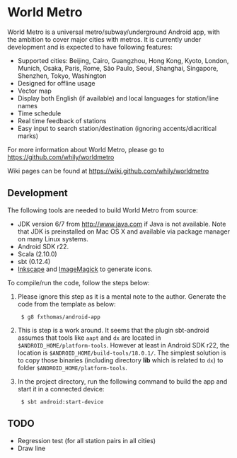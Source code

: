 World Metro
===========

World Metro is a universal metro/subway/underground Android app, with
the ambition to cover major cities with metros. It is currently under
development and is expected to have following features:

* Supported cities: Beijing, Cairo, Guangzhou, Hong Kong, Kyoto,
  London, Munich, Osaka, Paris, Rome, São Paulo, Seoul, Shanghai,
  Singapore, Shenzhen, Tokyo, Washington
* Designed for offline usage
* Vector map
* Display both English (if available) and local languages for station/line names
* Time schedule
* Real time feedback of stations
* Easy input to search station/destination (ignoring
  accents/diacritical marks)

For more information about World Metro, please go to
  <https://github.com/whily/worldmetro>

Wiki pages can be found at
  <https://wiki.github.com/whily/worldmetro>

Development
-----------

The following tools are needed to build World Metro from source:

* JDK version 6/7 from <http://www.java.com> if Java is not available. 
  Note that JDK is preinstalled on Mac OS X and available via package manager
  on many Linux systems. 
* Android SDK r22.
* Scala (2.10.0)
* sbt (0.12.4)
* [Inkscape](http://inkscape.org) and [ImageMagick](http://www.imagemagick.org)
  to generate icons.
  
To compile/run the code, follow the steps below:

1. Please ignore this step as it is a mental note to the
   author. Generate the code from the template as below:

        $ g8 fxthomas/android-app

2. This is step is a work around. It seems that the plugin sbt-android
   assumes that tools like `aapt` and `dx` are located in
   `$ANDROID_HOME/platform-tools`. However at least in Android SDK
   r22, the location is `$ANDROID_HOME/build-tools/18.0.1/`. The
   simplest solution is to copy those binaries (including directory
   **lib** which is related to `dx`) to folder
   `$ANDROID_HOME/platform-tools`.
   
3. In the project directory, run the following command to build the
   app and start it in a connected device:

        $ sbt android:start-device
  
TODO
----

* Regression test (for all station pairs in all cities)
* Draw line


